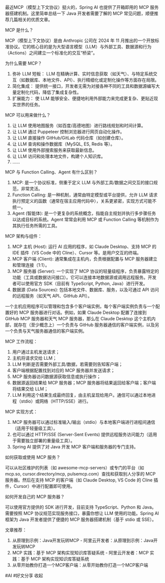 最近MCP（模型上下文协议）挺火的，Spring AI 也提供了开箱即用的 MCP 服务器搭建机制。这里简单总结一下 Java 开发者需要了解的 MCP 常见问题，顺便推荐几篇相关的优质文章。

MCP 是什么？

MCP（模型上下文协议）是由 Anthropic 公司在 2024 年 11 月推出的一个开放标准协议。它的核心目的是为大型语言模型（LLM）与外部工具、数据源和行为（Actions）之间建立一个标准化的交互“桥梁”。

为什么需要 MCP？

1. 弥补 LLM 短板： LLM 在精确计算、实时信息获取（如天气）、与特定系统交互（如数据库、本地文件、API）、执行精细化或定制化操作等方面存在局限。
2. 简化集成： 提供统一接口，开发者无需为对接各种不同的工具和数据源编写大量定制化代码，降低了集成复杂性。
3. 扩展能力： 使 LLM 能够安全、便捷地利用外部能力来完成更复杂、更贴近现实世界的任务。

MCP 可以用来做什么？

1. 让 LLM 使用地图服务（如百度/高德地图）进行路线规划和时间计算。
2. 让 LLM 通过 Puppeteer 控制浏览器进行网页自动化操作。
3. 让 LLM 直接操作 GitHub/GitLab 代码仓库（如创建仓库）。
4. 让 LLM 查询和操作数据库（MySQL, ES, Redis 等）。
5. 让 LLM 使用外部搜索服务来获取最新信息。
6. 让 LLM 访问和处理本地文件，构建个人知识库。
7. ......

MCP 与 Function Calling、Agent 有什么区别？

1. MCP: 是一个协议标准，侧重于定义 LLM 与外部工具/数据之间交互的接口规范，非常灵活。
2. Function Calling: 是一种机制，通常由特定模型或平台提供，允许 LLM 请求执行预定义的函数（通常在宿主应用代码中），关系更紧密，实现方式可能不统一。
3. Agent (智能体): 是一个更复杂的系统概念，指能自主规划并执行多步骤任务以达成目标的系统。Agent 常常会利用 MCP 或 Function Calling 等机制作为其执行任务所需的工具。

MCP 架构与组件：

1. MCP 主机 (Host): 运行 AI 应用的程序，如 Claude Desktop、支持 MCP 的 IDE 插件（VS Code 中的 Cline）、Cursor 等。是用户交互的终端。
2. MCP 客户端 (Client): 通常集成在主机内，负责根据配置与 MCP 服务器建立和管理连接（1:1）。
3. MCP 服务器 (Server): 一个实现了 MCP 协议的轻量级程序，负责暴露特定的功能（工具或数据访问接口）。它可以连接本地数据源或调用远程服务。开发者可以使用官方 SDK（目前有 TypeScript, Python, Java）进行开发。
4. 数据源 (Data Sources): 包括本地文件、数据库、服务，以及可通过 API 访问的远程服务（如天气 API、GitHub API）。

一个主机应用程序可以管理和包含多个客户端实例，每个客户端实例负责与一个配置好的 MCP 服务器进行对话。例如，如果 Claude Desktop 配置了连接到 GitHub MCP 服务器和天气 MCP 服务器，那么在 Claude Desktop 这个主机内部，就存在（至少概念上）一个负责与 GitHub 服务器通信的客户端实例，以及另一个负责与天气服务器通信的客户端实例。

MCP 工作流程：

1. 用户通过主机发送请求；
2. 主机将请求交给 LLM；
3. LLM 判断是否需要外部工具/数据，若需要则告知客户端；
4. 客户端根据配置找到对应的 MCP 服务器并发送请求；
5. MCP 服务器访问数据源获取信息或执行操作；
6. 数据源返回结果给 MCP 服务器；MCP 服务器将结果返回给客户端；客户端将结果交给 LLM；
7. LLM 利用这个结果生成最终回复，由主机呈现给用户。通信可以通过本地进程（stdio）或网络（HTTP/SSE）进行。

MCP 实现方式：

1. MCP 服务器可以通过标准输入/输出（stdio）与本地客户端进行进程间通信（适用于轻量级工具）。
2. 也可以通过 HTTP/SSE (Server-Sent Events) 提供远程服务访问能力（适用于需要独立部署的重量级工具）。
3. Spring AI 提供了对 Java 开发 MCP 客户端和服务器的专门支持。

如何获取或使用 MCP 服务？

可以从社区维护的列表（如 awesome-mcp-servers）或专门的平台（如 mcp.so, cursor.directory/mcp, pulsemcp.com）查找和获取别人分享的 MCP 服务器。然后在支持 MCP 的客户端（如 Claude Desktop, VS Code 的 Cline 插件，Cursor）中进行配置即可使用。

如何开发自己的 MCP 服务器？

可以使用官方提供的 SDK 进行开发，目前支持 TypeScript、Python 和 Java。需要按照 MCP 协议规范实现服务接口，暴露你想让 LLM 使用的功能。Spring AI 框架为 Java 开发者提供了便捷的 MCP 服务器搭建机制（基于 stdio 或 SSE）。

文章推荐：

1. 从原理到示例：Java开发玩转MCP - 阿里云开发者：从原理到示例：Java开发玩转MCP
2. MCP 实践：基于 MCP 架构实现知识库答疑系统 - 阿里云开发者：MCP 实践：基于 MCP 架构实现知识库答疑系统
3. 从零开始教你打造一个MCP客户端：从零开始教你打造一个MCP客户端

#AI  #好文分享
收起